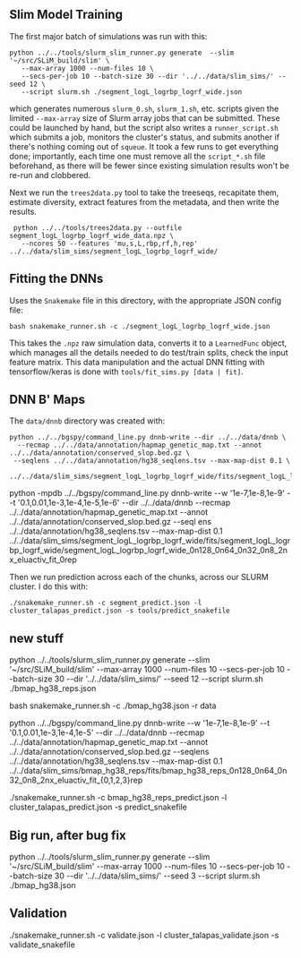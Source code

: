 ## Slim Model Training

The first major batch of simulations was run with this:

    python ../../tools/slurm_slim_runner.py generate  --slim '~/src/SLiM_build/slim' \
       --max-array 1000 --num-files 10 \
       --secs-per-job 10 --batch-size 30 --dir '../../data/slim_sims/' --seed 12 \
       --script slurm.sh ./segment_logL_logrbp_logrf_wide.json

which generates numerous `slurm_0.sh`, `slurm_1.sh`, etc. scripts given the limited 
`--max-array` size of Slurm array jobs that can be submitted. These could be launched
by hand, but the script also writes a `runner_script.sh` which submits a job, 
monitors the cluster's status, and submits another if there's nothing coming out of
`squeue`. It took a few runs to get everything done; importantly, each time one must 
remove all the `script_*.sh` file beforehand, as there will be fewer since existing 
simulation results won't be re-run and clobbered.


Next we run the `trees2data.py` tool to take the treeseqs, recapitate them,
estimate diversity, extract features from the metadata, and then write the results.

     python ../../tools/trees2data.py --outfile segment_logL_logrbp_logrf_wide_data.npz \
       --ncores 50 --features 'mu,s,L,rbp,rf,h,rep'  ../../data/slim_sims/segment_logL_logrbp_logrf_wide/

## Fitting the DNNs

Uses the `Snakemake` file in this directory, with the appropriate JSON config file:

    bash snakemake_runner.sh -c ./segment_logL_logrbp_logrf_wide.json

This takes the `.npz` raw simulation data, converts it to a `LearnedFunc` 
object, which manages all the details needed to do test/train splits, 
check the input feature matrix. This data manipulation and the actual
DNN fitting with tensorflow/keras is done with `tools/fit_sims.py [data | fit]`.

## DNN B' Maps

The `data/dnnb` directory was created with:

    python ../../bgspy/command_line.py dnnb-write --dir ../../data/dnnb \
      --recmap ../../data/annotation/hapmap_genetic_map.txt --annot ../../data/annotation/conserved_slop.bed.gz \
     --seqlens ../../data/annotation/hg38_seqlens.tsv --max-map-dist 0.1 \
     ../../data/slim_sims/segment_logL_logrbp_logrf_wide/fits/segment_logL_logrbp_logrf_wide/segment_logL_logrbp_logrf_wide_0n128_0n64_0n32_0n8_2nx_eluactiv_fit_0rep


 python -mpdb ../../bgspy/command_line.py dnnb-write --w '1e-7,1e-8,1e-9' --t '0.1,0.01,1e-3,1e-4,1e-5,1e-6' --dir ../../data/dnnb --recmap ../../data/annotation/hapmap_genetic_map.txt --annot ../../data/annotation/conserved_slop.bed.gz --seql
ens ../../data/annotation/hg38_seqlens.tsv --max-map-dist 0.1 ../../data/slim_sims/segment_logL_logrbp_logrf_wide/fits/segment_logL_logrbp_logrf_wide/segment_logL_logrbp_logrf_wide_0n128_0n64_0n32_0n8_2nx_eluactiv_fit_0rep

Then we run prediction across each of the chunks, across our SLURM cluster.
I do this with:

    ./snakemake_runner.sh -c segment_predict.json -l cluster_talapas_predict.json -s tools/predict_snakefile


## new stuff

python ../../tools/slurm_slim_runner.py generate  --slim '~/src/SLiM_build/slim' --max-array 1000 --num-files 10  --secs-per-job 10 --batch-size 30 --dir '../../data/slim_sims/' --seed 12  --script slurm.sh ./bmap_hg38_reps.json 

bash snakemake_runner.sh -c ./bmap_hg38.json  -r data

python  ../../bgspy/command_line.py dnnb-write --w '1e-7,1e-8,1e-9' --t '0.1,0.01,1e-3,1e-4,1e-5' --dir ../../data/dnnb --recmap ../../data/annotation/hapmap_genetic_map.txt --annot ../../data/annotation/conserved_slop.bed.gz --seqlens ../../data/annotation/hg38_seqlens.tsv --max-map-dist 0.1 ../../data/slim_sims/bmap_hg38_reps/fits/bmap_hg38_reps_0n128_0n64_0n32_0n8_2nx_eluactiv_fit_{0,1,2,3}rep

./snakemake_runner.sh -c bmap_hg38_reps_predict.json -l cluster_talapas_predict.json -s predict_snakefile 


## Big run, after bug fix

python ../../tools/slurm_slim_runner.py generate  --slim '~/src/SLiM_build/slim' --max-array 1000 --num-files 10  --secs-per-job 10 --batch-size 30 --dir '../../data/slim_sims/' --seed 3  --script slurm.sh ./bmap_hg38.json


## Validation
./snakemake_runner.sh -c validate.json -l cluster_talapas_validate.json -s validate_snakefile


